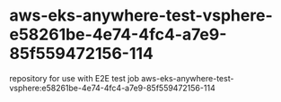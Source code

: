 # aws-eks-anywhere-test-vsphere-e58261be-4e74-4fc4-a7e9-85f559472156-114
repository for use with E2E test job aws-eks-anywhere-test-vsphere:e58261be-4e74-4fc4-a7e9-85f559472156-114

